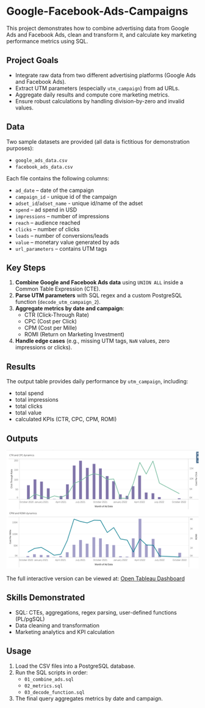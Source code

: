 # Google-Facebook-Ads-Campaigns
This project demonstrates how to combine advertising data from Google Ads and Facebook Ads, clean and transform it, and calculate key marketing performance metrics using SQL.

## Project Goals
- Integrate raw data from two different advertising platforms (Google Ads and Facebook Ads).
- Extract UTM parameters (especially `utm_campaign`) from ad URLs.
- Aggregate daily results and compute core marketing metrics.
- Ensure robust calculations by handling division-by-zero and invalid values.

## Data
Two sample datasets are provided (all data is fictitious for demonstration purposes):
- `google_ads_data.csv`
- `facebook_ads_data.csv`

Each file contains the following columns:
- `ad_date` – date of the campaign
- `campaign_id` - unique id of the campaign
- `adset_id`/`adset_name` - unique id/name of the adset
- `spend` – ad spend in USD
- `impressions` – number of impressions
- `reach` – audience reached
- `clicks` – number of clicks
- `leads` – number of conversions/leads
- `value` – monetary value generated by ads
- `url_parameters` – contains UTM tags

## Key Steps
1. **Combine Google and Facebook Ads data** using `UNION ALL` inside a Common Table Expression (CTE).
2. **Parse UTM parameters** with SQL regex and a custom PostgreSQL function (`decode_utm_campaign_2`).
3. **Aggregate metrics by date and campaign**:
   - CTR (Click-Through Rate)
   - CPC (Cost per Click)
   - CPM (Cost per Mille)
   - ROMI (Return on Marketing Investment)
4. **Handle edge cases** (e.g., missing UTM tags, `NaN` values, zero impressions or clicks).

## Results
The output table provides daily performance by `utm_campaign`, including:
- total spend
- total impressions
- total clicks
- total value
- calculated KPIs (CTR, CPC, CPM, ROMI)

## Outputs
![Dashboard](Dashboard.png)

The full interactive version can be viewed at: [Open Tableau Dashboard](https://public.tableau.com/app/profile/olena.ryzuk/viz/MarketingKPIs_17566738708590/MarketingKPIs?publish=yes)


## Skills Demonstrated
- SQL: CTEs, aggregations, regex parsing, user-defined functions (PL/pgSQL)
- Data cleaning and transformation
- Marketing analytics and KPI calculation

## Usage
1. Load the CSV files into a PostgreSQL database.
2. Run the SQL scripts in order:
   - `01_combine_ads.sql`
   - `02_metrics.sql`
   - `03_decode_function.sql`
3. The final query aggregates metrics by date and campaign.
